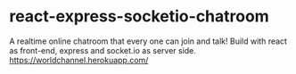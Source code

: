 # react-express-socketio-chatroom
A realtime online chatroom that every one can join and talk! Build with react as front-end, express and socket.io  as server side.
https://worldchannel.herokuapp.com/
